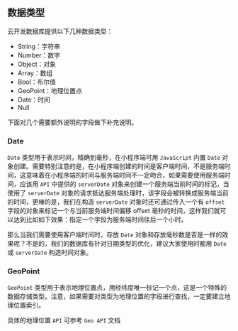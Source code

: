 ## 数据类型

云开发数据库提供以下几种数据类型：

* String：字符串
* Number：数字
* Object：对象
* Array：数组
* Bool：布尔值
* GeoPoint：地理位置点
* Date：时间
* Null

下面对几个需要额外说明的字段做下补充说明。

### Date
`Date` 类型用于表示时间，精确到毫秒，在小程序端可用 `JavaScript` 内置 `Date` 对象创建。需要特别注意的是，在小程序端创建的时间是客户端时间，不是服务端时间，这意味着在小程序端的时间与服务端时间不一定吻合，如果需要使用服务端时间，应该用 `API` 中提供的 `serverDate` 对象来创建一个服务端当前时间的标记，当使用了 `serverDate` 对象的请求抵达服务端处理时，该字段会被转换成服务端当前的时间，更棒的是，我们在构造 `serverDate` 对象时还可通过传入一个有 `offset` 字段的对象来标记一个与当前服务端时间偏移 offset 毫秒的时间，这样我们就可以达到比如如下效果：指定一个字段为服务端时间往后一个小时。

那么当我们需要使用客户端时间时，存放 `Date` 对象和存放毫秒数是否是一样的效果呢？不是的，我们的数据库有针对日期类型的优化，建议大家使用时都用 `Date` 或 `serverDate` 构造时间对象。

### GeoPoint
`GeoPoint` 类型用于表示地理位置点，用经纬度唯一标记一个点，这是一个特殊的数据存储类型。注意，如果需要对类型为地理位置的字段进行查找，一定要建立地理位置索引。

具体的地理位置 `API` 可参考 `Geo API` 文档